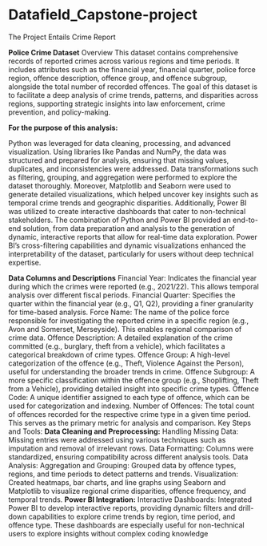 # Datafield_Capstone-project
The Project Entails Crime Report

**Police Crime Dataset**
Overview
This dataset contains comprehensive records of reported crimes across various regions and time periods. It includes attributes such as the financial year, financial quarter, police force region, offence description, offence group, and offence subgroup, alongside the total number of recorded offences. The goal of this dataset is to facilitate a deep analysis of crime trends, patterns, and disparities across regions, supporting strategic insights into law enforcement, crime prevention, and policy-making.

**For the purpose of this analysis:**

Python was leveraged for data cleaning, processing, and advanced visualization. Using libraries like Pandas and NumPy, the data was structured and prepared for analysis, ensuring that missing values, duplicates, and inconsistencies were addressed.
Data transformations such as filtering, grouping, and aggregation were performed to explore the dataset thoroughly. Moreover, Matplotlib and Seaborn were used to generate detailed visualizations, which helped uncover key insights such as temporal crime trends and geographic disparities.
Additionally, Power BI was utilized to create interactive dashboards that cater to non-technical stakeholders. The combination of Python and Power BI provided an end-to-end solution, from data preparation and analysis to the generation of dynamic, interactive reports that allow for real-time data exploration. Power BI’s cross-filtering capabilities and dynamic visualizations enhanced the interpretability of the dataset, particularly for users without deep technical expertise.

**Data Columns and Descriptions**
Financial Year: Indicates the financial year during which the crimes were reported (e.g., 2021/22). This allows temporal analysis over different fiscal periods.
Financial Quarter: Specifies the quarter within the financial year (e.g., Q1, Q2), providing a finer granularity for time-based analysis.
Force Name: The name of the police force responsible for investigating the reported crime in a specific region (e.g., Avon and Somerset, Merseyside). This enables regional comparison of crime data.
Offence Description: A detailed explanation of the crime committed (e.g., burglary, theft from a vehicle), which facilitates a categorical breakdown of crime types.
Offence Group: A high-level categorization of the offence (e.g., Theft, Violence Against the Person), useful for understanding the broader trends in crime.
Offence Subgroup: A more specific classification within the offence group (e.g., Shoplifting, Theft from a Vehicle), providing detailed insight into specific crime types.
Offence Code: A unique identifier assigned to each type of offence, which can be used for categorization and indexing.
Number of Offences: The total count of offences recorded for the respective crime type in a given time period. This serves as the primary metric for analysis and comparison.
Key Steps and Tools:
**Data Cleaning and Preprocessing:**
Handling Missing Data: Missing entries were addressed using various techniques such as imputation and removal of irrelevant rows.
Data Formatting: Columns were standardized, ensuring compatibility across different analysis tools.
Data Analysis:
Aggregation and Grouping: Grouped data by offence types, regions, and time periods to detect patterns and trends.
Visualization: Created heatmaps, bar charts, and line graphs using Seaborn and Matplotlib to visualize regional crime disparities, offence frequency, and temporal trends.
**Power BI Integration:**
Interactive Dashboards: Integrated Power BI to develop interactive reports, providing dynamic filters and drill-down capabilities to explore crime trends by region, time period, and offence type. These dashboards are especially useful for non-technical users to explore insights without complex coding knowledge
